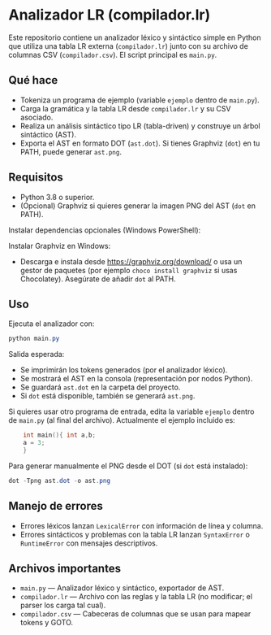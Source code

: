 # Analizador LR (compilador.lr)

Este repositorio contiene un analizador léxico y sintáctico simple en Python que utiliza una tabla LR externa (`compilador.lr`) junto con su archivo de columnas CSV (`compilador.csv`). El script principal es `main.py`.

## Qué hace
- Tokeniza un programa de ejemplo (variable `ejemplo` dentro de `main.py`).
- Carga la gramática y la tabla LR desde `compilador.lr` y su CSV asociado.
- Realiza un análisis sintáctico tipo LR (tabla-driven) y construye un árbol sintáctico (AST).
- Exporta el AST en formato DOT (`ast.dot`). Si tienes Graphviz (`dot`) en tu PATH, puede generar `ast.png`.

## Requisitos
- Python 3.8 o superior.
- (Opcional) Graphviz si quieres generar la imagen PNG del AST (`dot` en PATH).

Instalar dependencias opcionales (Windows PowerShell):

Instalar Graphviz en Windows:
- Descarga e instala desde https://graphviz.org/download/ o usa un gestor de paquetes (por ejemplo `choco install graphviz` si usas Chocolatey). Asegúrate de añadir `dot` al PATH.

## Uso
Ejecuta el analizador con:

```powershell
python main.py
```

Salida esperada:
- Se imprimirán los tokens generados (por el analizador léxico).
- Se mostrará el AST en la consola (representación por nodos Python).
- Se guardará `ast.dot` en la carpeta del proyecto.
- Si `dot` está disponible, también se generará `ast.png`.

Si quieres usar otro programa de entrada, edita la variable `ejemplo` dentro de `main.py` (al final del archivo). Actualmente el ejemplo incluido es:

```c
    int main(){ int a,b; 
    a = 3;
    }
```

Para generar manualmente el PNG desde el DOT (si `dot` está instalado):

```powershell
dot -Tpng ast.dot -o ast.png
```

## Manejo de errores
- Errores léxicos lanzan `LexicalError` con información de línea y columna.
- Errores sintácticos y problemas con la tabla LR lanzan `SyntaxError` o `RuntimeError` con mensajes descriptivos.

## Archivos importantes
- `main.py` — Analizador léxico y sintáctico, exportador de AST.
- `compilador.lr` — Archivo con las reglas y la tabla LR (no modificar; el parser los carga tal cual).
- `compilador.csv` — Cabeceras de columnas que se usan para mapear tokens y GOTO.
